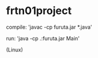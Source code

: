 # frtn01project

compile: 'javac -cp furuta.jar *.java'

run: 'java -cp .:furuta.jar Main'

(Linux)
